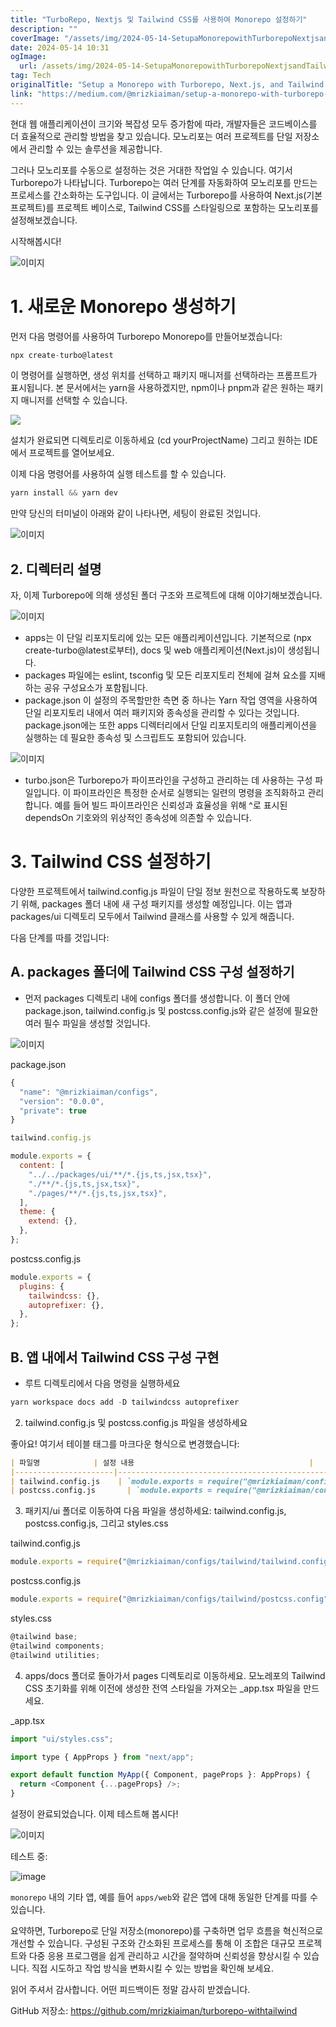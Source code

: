 ```yaml
---
title: "TurboRepo, Nextjs 및 Tailwind CSS를 사용하여 Monorepo 설정하기"
description: ""
coverImage: "/assets/img/2024-05-14-SetupaMonorepowithTurborepoNextjsandTailwindCSS_0.png"
date: 2024-05-14 10:31
ogImage: 
  url: /assets/img/2024-05-14-SetupaMonorepowithTurborepoNextjsandTailwindCSS_0.png
tag: Tech
originalTitle: "Setup a Monorepo with Turborepo, Next.js, and Tailwind CSS"
link: "https://medium.com/@mrizkiaiman/setup-a-monorepo-with-turborepo-next-js-and-tailwind-css-5cd751d34bc9"
---
```



현대 웹 애플리케이션이 크기와 복잡성 모두 증가함에 따라, 개발자들은 코드베이스를 더 효율적으로 관리할 방법을 찾고 있습니다. 모노리포는 여러 프로젝트를 단일 저장소에서 관리할 수 있는 솔루션을 제공합니다.

그러나 모노리포를 수동으로 설정하는 것은 거대한 작업일 수 있습니다. 여기서 Turborepo가 나타납니다. Turborepo는 여러 단계를 자동화하여 모노리포를 만드는 프로세스를 간소화하는 도구입니다. 이 글에서는 Turborepo를 사용하여 Next.js(기본 프로젝트)를 프로젝트 베이스로, Tailwind CSS를 스타일링으로 포함하는 모노리포를 설정해보겠습니다.

시작해봅시다!

![이미지](/assets/img/2024-05-14-SetupaMonorepowithTurborepoNextjsandTailwindCSS_0.png)



# 1. 새로운 Monorepo 생성하기

먼저 다음 명령어를 사용하여 Turborepo Monorepo를 만들어보겠습니다:

```js
npx create-turbo@latest
```

이 명령어를 실행하면, 생성 위치를 선택하고 패키지 매니저를 선택하라는 프롬프트가 표시됩니다. 본 문서에서는 yarn을 사용하겠지만, npm이나 pnpm과 같은 원하는 패키지 매니저를 선택할 수 있습니다.



<img src="/assets/img/2024-05-14-SetupaMonorepowithTurborepoNextjsandTailwindCSS_1.png" />

설치가 완료되면 디렉토리로 이동하세요 (cd yourProjectName) 그리고 원하는 IDE에서 프로젝트를 열어보세요.

이제 다음 명령어를 사용하여 실행 테스트를 할 수 있습니다.

```js
yarn install && yarn dev
```



만약 당신의 터미널이 아래와 같이 나타나면, 세팅이 완료된 것입니다.

![이미지](/assets/img/2024-05-14-SetupaMonorepowithTurborepoNextjsandTailwindCSS_2.png)

## 2. 디렉터리 설명

자, 이제 Turborepo에 의해 생성된 폴더 구조와 프로젝트에 대해 이야기해보겠습니다.



![이미지](/assets/img/2024-05-14-SetupaMonorepowithTurborepoNextjsandTailwindCSS_3.png)

- apps는 이 단일 리포지토리에 있는 모든 애플리케이션입니다. 기본적으로 (npx create-turbo@latest로부터), docs 및 web 애플리케이션(Next.js)이 생성됩니다.
- packages 파일에는 eslint, tsconfig 및 모든 리포지토리 전체에 걸쳐 요소를 지배하는 공유 구성요소가 포함됩니다.
- package.json 이 설정의 주목할만한 측면 중 하나는 Yarn 작업 영역을 사용하여 단일 리포지토리 내에서 여러 패키지와 종속성을 관리할 수 있다는 것입니다. package.json에는 또한 apps 디렉터리에서 단일 리포지토리의 애플리케이션을 실행하는 데 필요한 종속성 및 스크립트도 포함되어 있습니다.

![이미지](/assets/img/2024-05-14-SetupaMonorepowithTurborepoNextjsandTailwindCSS_4.png)

- turbo.json은 Turborepo가 파이프라인을 구성하고 관리하는 데 사용하는 구성 파일입니다. 이 파이프라인은 특정한 순서로 실행되는 일련의 명령을 조직화하고 관리합니다. 예를 들어 빌드 파이프라인은 신뢰성과 효율성을 위해 ^로 표시된 dependsOn 기호와의 위상적인 종속성에 의존할 수 있습니다.



# 3. Tailwind CSS 설정하기

다양한 프로젝트에서 tailwind.config.js 파일이 단일 정보 원천으로 작용하도록 보장하기 위해, packages 폴더 내에 새 구성 패키지를 생성할 예정입니다. 이는 앱과 packages/ui 디렉토리 모두에서 Tailwind 클래스를 사용할 수 있게 해줍니다.

다음 단계를 따를 것입니다:

## A. packages 폴더에 Tailwind CSS 구성 설정하기



- 먼저 packages 디렉토리 내에 configs 폴더를 생성합니다. 이 폴더 안에 package.json, tailwind.config.js 및 postcss.config.js와 같은 설정에 필요한 여러 필수 파일을 생성할 것입니다.

![이미지](/assets/img/2024-05-14-SetupaMonorepowithTurborepoNextjsandTailwindCSS_5.png)

package.json

```js
{
  "name": "@mrizkiaiman/configs",
  "version": "0.0.0",
  "private": true
}
```  



```js
tailwind.config.js

module.exports = {
  content: [
    "../../packages/ui/**/*.{js,ts,jsx,tsx}",
    "./**/*.{js,ts,jsx,tsx}",
    "./pages/**/*.{js,ts,jsx,tsx}",
  ],
  theme: {
    extend: {},
  },
};
```

postcss.config.js

```js
module.exports = {
  plugins: {
    tailwindcss: {},
    autoprefixer: {},
  },
};
```



## B. 앱 내에서 Tailwind CSS 구성 구현

- 루트 디렉토리에서 다음 명령을 실행하세요

```js
yarn workspace docs add -D tailwindcss autoprefixer
```

2. tailwind.config.js 및 postcss.config.js 파일을 생성하세요



좋아요! 여기서 테이블 태그를 마크다운 형식으로 변경했습니다:

```md
| 파일명            | 설정 내용                                       |
|----------------------|-----------------------------------------------------|
| tailwind.config.js    | `module.exports = require("@mrizkiaiman/configs/tailwind/tailwind.config");` |
| postcss.config.js       | `module.exports = require("@mrizkiaiman/configs/tailwind/postcss.config");` |
```



3. 패키지/ui 폴더로 이동하여 다음 파일을 생성하세요: tailwind.config.js, postcss.config.js, 그리고 styles.css

tailwind.config.js

```js
module.exports = require("@mrizkiaiman/configs/tailwind/tailwind.config");
```

postcss.config.js



```js
module.exports = require("@mrizkiaiman/configs/tailwind/postcss.config");
```

styles.css

```js
@tailwind base;
@tailwind components;
@tailwind utilities;
```

4. apps/docs 폴더로 돌아가서 pages 디렉토리로 이동하세요. 모노레포의 Tailwind CSS 초기화를 위해 이전에 생성한 전역 스타일을 가져오는 _app.tsx 파일을 만드세요.



_app.tsx

```js
import "ui/styles.css";

import type { AppProps } from "next/app";

export default function MyApp({ Component, pageProps }: AppProps) {
  return <Component {...pageProps} />;
}
```

설정이 완료되었습니다. 이제 테스트해 봅시다!

![이미지](/assets/img/2024-05-14-SetupaMonorepowithTurborepoNextjsandTailwindCSS_6.png)



테스트 중:

![image](https://miro.medium.com/v2/resize:fit:1400/1*z9BAP-pz5fi8N9eR8Gpc4Q.gif)

`monorepo` 내의 기타 앱, 예를 들어 `apps/web`와 같은 앱에 대해 동일한 단계를 따를 수 있습니다.

요약하면, Turborepo로 단일 저장소(monorepo)를 구축하면 업무 흐름을 혁신적으로 개선할 수 있습니다. 구성된 구조와 간소화된 프로세스를 통해 이 조합은 대규모 프로젝트와 다중 응용 프로그램을 쉽게 관리하고 시간을 절약하며 신뢰성을 향상시킬 수 있습니다. 직접 시도하고 작업 방식을 변화시킬 수 있는 방법을 확인해 보세요.



읽어 주셔서 감사합니다. 어떤 피드백이든 정말 감사히 받겠습니다.

GitHub 저장소: https://github.com/mrizkiaiman/turborepo-withtailwind
